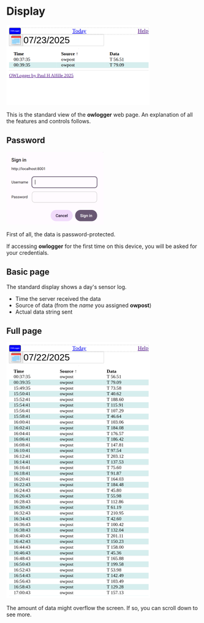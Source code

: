 # Display

![partial](partial.png)

This is the standard view of the __owlogger__ web page. An explanation of all the features and controls follows.

## Password

![signin](signin.png)

First of all, the data is password-protected.

If accessing __owlogger__ for the first time on this device, you will be asked for your credentials.

## Basic page

The standard display shows a day's sensor log.

* Time the server received the data
* Source of data (from the *name* you assigned __owpost__)
* Actual data string sent

## Full page

![full](full.png)

The amount of data might overflow the screen. If so, you can scroll down to see more.
